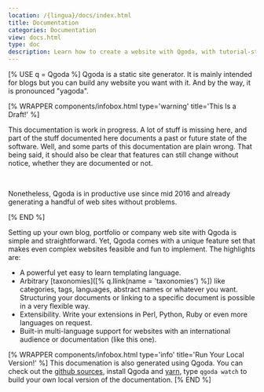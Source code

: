 ```yaml
---
location: /{lingua}/docs/index.html
title: Documentation
categories: Documentation
view: docs.html
type: doc
description: Learn how to create a website with Qgoda, with tutorial-style introductory information for beginners or exhaustive API documentation for the experienced.
---
```

[% USE q = Qgoda %]
Qgoda is a static site generator.  It is mainly intended for blogs but you
can build any website you want with it.  And by the way, it is pronounced
"yagoda".

[% WRAPPER components/infobox.html
           type='warning' title='This Is a Draft!' %]
<p>This documentation is work in progress.  A lot of stuff is missing here,
and part of the stuff documented here documents a past or future state
of the software.  Well, and some parts of this documentation are plain
wrong.  That being said, it should also be clear that features can still
change without notice, whether they are documented or not.</p>
<p>&nbsp;</p>
<p>
Nonetheless, Qgoda is in productive use since mid 2016 and already
generating a handful of web sites without problems.</p>
[% END %]

Setting up your own blog, portfolio or company web site with Qgoda is simple
and straightforward.  Yet, Qgoda comes with a unique feature set that makes even complex websites feasible and fun to implement.  The highlights are:

- A powerful yet easy to learn templating language.
- Arbitrary [taxonomies]([% q.llink(name = 'taxonomies') %])
  like categories, tags, languages, abstract names or whatever you want.
  Structuring your documents or linking to a specific document is possible 
  in a very flexible way.
- Extensibility.  Write your extensions in Perl, Python, Ruby or even more
  languages on request.
- Built-in multi-language support for websites with an international
  audience or documentation (like this one).

[% WRAPPER components/infobox.html
           type='info' title='Run Your Local Version!' %]
This documenation is also generated using Qgoda.  You can check out the
<a href="https://github.com/gflohr/qgoda-site">github sources</a>, install Qgoda and
<a href="https://yarnpkg.com/lang/en/">yarn</a>, type `qgoda watch` to build your own local version of the
documentation.
[% END %]
